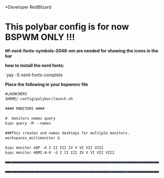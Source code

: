 *Developer RedBlizard

# This polybar config is for now BSPWM ONLY !!!

**ttf-nerd-fonts-symbols-2048-em are needed for showing the icons in the bar**

**how to install the nerd fonts:**

`yay -S nerd-fonts-complete

**Place the following in your bspwmrc file**

```
#LAUNCHERS
$HOME/.config/polybar/launch.sh

#### MONITORS ####

#  monitors names query
bspc query -M --names

###This creates and names desktops for multiple monitors.
workspaces_multimonitor &

bspc monitor eDP -d I II III IV V VI VII VIII 
bspc monitor HDMI-A-0 -d I II III IV V VI VII VIII 
```

![polybar-colored-icons](https://raw.githubusercontent.com/EndeavourOS-Community-Editions/polybar/main/polybar-rednord-by-redblizard/screenshots/polybar-colored-icons.png)

![polybar-dimmed-icons](https://raw.githubusercontent.com/EndeavourOS-Community-Editions/polybar/main/polybar-rednord-by-redblizard/screenshots/polybar-dimmed-icons.png)
